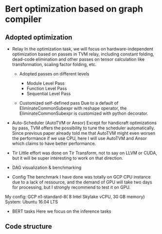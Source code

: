 # Bert optimization based on graph compiler

## Adopted optimization

* Relay
In the optimization task, we will focus on hardware-independent optimization based on passes in TVM relay, including constant folding, dead-code elimination and other passes on tensor calculation like transformation, scaling factor folding, etc. 
	* Adopted passes on different levels
		- Module Level Pass
		- Function Level Pass
		- Sequential Level Pass

	* Customized self-defined pass
	Due to a default of EliminateCommonSubexpr with reshape operator, the EliminateCommonSubexpr is customized with python decorator.

* Auto-Scheduler (AutoTVM or Ansor)
Except for handicraft optimizations by pass, TVM offers the possibility to tune the scheduler automatically. Since previous paper already told me that AutoTVM might even worsen the performance if we use CPU, here I will use AutoTVM and Ansor which claims to have better performance.

* Tir
Little effort was done on Tir Transform, not to say on LLVM or CUDA, but it will be super interesting to work on that direction.

* DAG visualization & benchmarking

* Config
The benchmark I have done was totally on GCP CPU instance due to a lack of ressource, and the demand of GPU will take two days for processing, but I strongly recommend to test it on GPU.

My config:
GCP n1-standard-8( 8 Intel Skylake vCPU, 30 GB memory)
System: Ubuntu 16.04 LTS

* BERT tasks
Here we focus on the inference tasks

## Code structure


